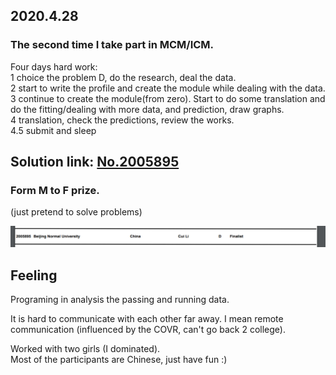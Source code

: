 ## 2020.4.28
### The second time I take part in MCM/ICM.

Four days hard work:  
1 choice the problem D, do the research, deal the data.  
2 start to write the profile and create the module while dealing with the data.  
3 continue to create the module(from zero). Start to do some translation and do the fitting/dealing with more data, and prediction, draw graphs.  
4 translation, check the predictions, review the works.    
4.5 submit and sleep  

## Solution link:  [No.2005895](2005895.pdf)
### Form M to F prize.  
(just pretend to solve problems)

![](https://raw.githubusercontent.com/yyhaos/Mathematic-Modeling/master/Competitions/MCM%202020D%20%20Teaming%20Strategies/Results.PNG)

## Feeling
Programing in analysis the passing and running data. 

It is hard to communicate with each other far away. I mean remote communication (influenced by the COVR, can't go back 2 college).

Worked with two girls (I dominated).  
Most of the participants are Chinese, just have fun :)  
